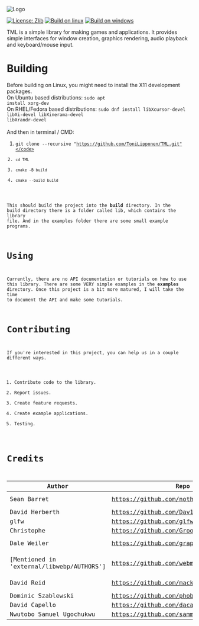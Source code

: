 ![Logo](https://user-images.githubusercontent.com/86045205/139578779-10c9f5cc-1185-4a45-a500-09b9c02be1ff.png)

[![License: Zlib](https://img.shields.io/badge/License-Zlib-red.svg)](https://opensource.org/licenses/Zlib)
[![Build on linux](https://github.com/ToniLipponen/TML/actions/workflows/build_linux.yml/badge.svg?branch=master)](https://github.com/ToniLipponen/TML/actions/workflows/build_linux.yml)
[![Build on windows](https://github.com/ToniLipponen/TML/actions/workflows/build_windows.yml/badge.svg?branch=master)](https://github.com/ToniLipponen/TML/actions/workflows/build_windows.yml)

TML is a simple library for making games and applications. It provides simple interfaces for window creation, graphics rendering, audio playback and keyboard/mouse input. 

# Building
Before building on Linux, you might need to install the X11 development packages.<br>
On Ubuntu based distributions: <code>sudo apt install xorg-dev</code><br>
On RHEL/Fedora based distributions:
<code>sudo dnf install libXcursor-devel libXi-devel libXinerama-devel libXrandr-devel</code><br><br>
And then in terminal / CMD:<br>
1. <code>git clone --recursive "https://github.com/ToniLipponen/TML.git"</code><br>
2. <code>cd TML</code><br>
3. <code>cmake -B build</code><br>
4. <code>cmake --build build</code><br>

This should build the project into the <b>build</b> directory. In the build directory there is a folder called lib, which contains the library file. And in the examples folder there are some small example programs.

# Using
Currently, there are no API documentation or tutorials on how to use this library. There are some VERY simple examples in the <b>examples</b> directory. Once this project is a bit more matured, I will take the time to document the API and make some tutorials.

# Contributing
If you're interested in this project, you can help us in a couple different ways. 
1. Contribute code to the library.
2. Report issues.
3. Create feature requests.
4. Create example applications.
5. Testing.

# Credits
|Author|Repo|Library|License|
|------|----|---|-------|
|Sean Barret|https://github.com/nothings/stb|stb libraries|Public Domain|
|David Herberth|https://github.com/Dav1dde/glad|glad|MIT|
|glfw|https://github.com/glfw/glfw|glfw|Zlib|
|Christophe|https://github.com/Groovounet/glm|glm|MIT|
|Dale Weiler|https://github.com/graphitemaster/incbin|incbin|Unlicense License|
|[Mentioned in 'external/libwebp/AUTHORS']|https://github.com/webmproject/libwebp/|libwebp|BSD 3-clause License|
|David Reid|https://github.com/mackron/miniaudio|miniaudio|Public Domain|
|Dominic Szablewski|https://github.com/phoboslab/pl_mpeg|pl_mpeg|MIT|
|David Capello|https://github.com/dacap/clip|clip|MIT|
|Nwutobo Samuel Ugochukwu|https://github.com/sammycage|lunasvg|MIT|

